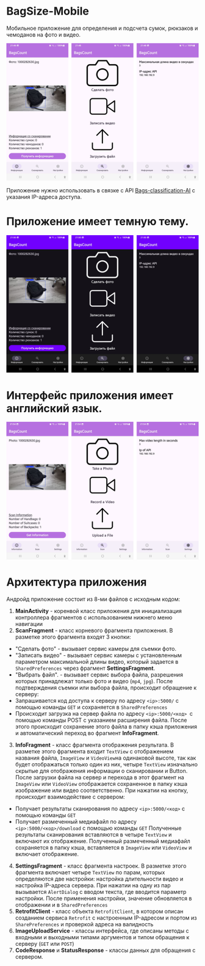 # BagSize-Mobile
Мобильное приложение для определения и подсчета сумок, рюкзаков и чемоданов на фото и видео.

![Вид приложения](media/standard.jpg)

Приложение нужно использовать в связке с API [Bags-classification-AI](https://github.com/Ivalip/Bags-classification-AI) с указания IP-адреса доступа.

# Приложение имеет темную тему.

![Темная тема приложения](media/dark.jpg)

# Интерфейс приложения имеет английский язык.

![Интерфейс приложения на английском языке](media/english.jpg)

# Архитектура приложения

Андройд приложение состоит из 8-ми файлов с исходным кодом:
1. **MainActivity** - коренвой класс приложения для инициализация контроллера фрагментов с использованием нижнего меню навигации
2. **ScanFragment** - класс корневого фрагмента приложения. В разметке этого фрагмента входят 3 кнопки:
- "Сделать фото" - вызывает сервис камеры для съемки фото.
- "Записать видео" - вызывает сервис камеры с установленным параметром максимальной длины видео, который задается в `SharedPreferences` через фрагмент **SettingsFragment**.
- "Выбрать файл". - вызывает сервис выбора файла, разрешения которых принадлежат только фото и видео (`mp4`, `jpg`).
После подтверждения съемки или выбора файла, происходит обращение к серверу:
- Запрашивается код доступа к серверу по адресу `<ip>:5000/` с помощью команды `GET` и сохраняется в `SharedPreferences`
- Происходит загрузка на сервер файла по адресу `<ip>:5000/<код> `с помощью команды POST c указанием расширения файла.
После этого происходит сохранение этого файла в папку кэша приложения и автоматический переход во фрагмент **InfoFragment**.
3. **InfoFragment** - класс фрагмента отображения результата. В разметке этого фрагмента входит `TextView` с отображением названия файла, `ImageView` и `VideoView`на одинаковой высоте, так как будет отображаться только один из них, четыре `TextView` изначально скрытые для отображения информации о сканировании и Button. После загрузки файла на сервер и перехода в этот фрагмент на `ImageView` или `VideoView` отображается сохраненное в папку кэша изображение или видео соответственно. При нажатии на кнопку, происходит взаимодействие с сервером:
- Получает результаты сканирования по адресу `<ip>:5000/<код>` с помощью команды `GET`
- Получает размеченный медиафайл по адресу `<ip>:5000/<код>/download` с помощью команды `GET`
Полученные результаты сканирования вставляются в четыре `TextView` и включают их отображение. Полученный размеченный медиафайл сохраняется в папку кэша, вставляется в `ImageView` или `VideoView` и включает отображение.
4. **SettingsFragment** - класс фрагмента настроек. В разметке этого фрагмента включает четыре `TextView` по парам, которых определяются две настройки: настройка длительности видео и настройка IP-адреса сервера. При нажатии на одну из пар вызывается `AlertDialog` с вводом текста, где вводится параметр настройки. После применения настройки, значение обновляется в отображении и в `SharedPreferences`
5. **RetrofitClient** - класс объекта `RetrofitClient`, в котором описан созданием сервиса `Retrofit` с настроенным IP-адресом и портом из `SharePreferences` и проверкой адреса на валидность
6. **ImageUploadService** - классы интерфейса, где описаны методы с входными и выходными типами аргументов и типом обращения к серверу (`GET` или `POST`)
7. **CodeResponse** и **StatusResponse** - классы данных для обращения с сервером.
